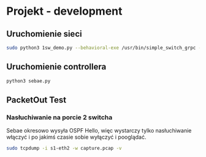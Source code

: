 # Projekt - development

## Uruchomienie sieci
```sh
sudo python3 1sw_demo.py --behavioral-exe /usr/bin/simple_switch_grpc --json out/struthio.json
```

## Uruchomienie controllera
```sh
python3 sebae.py
```

## PacketOut Test
### Nasłuchiwanie na porcie 2 switcha
Sebae okresowo wysyła OSPF Hello, więc wystarczy tylko nasłuchiwanie włączyć i po jakimś czasie sobie wyłączyć i pooglądać.
```sh
sudo tcpdump -i s1-eth2 -w capture.pcap -v
```